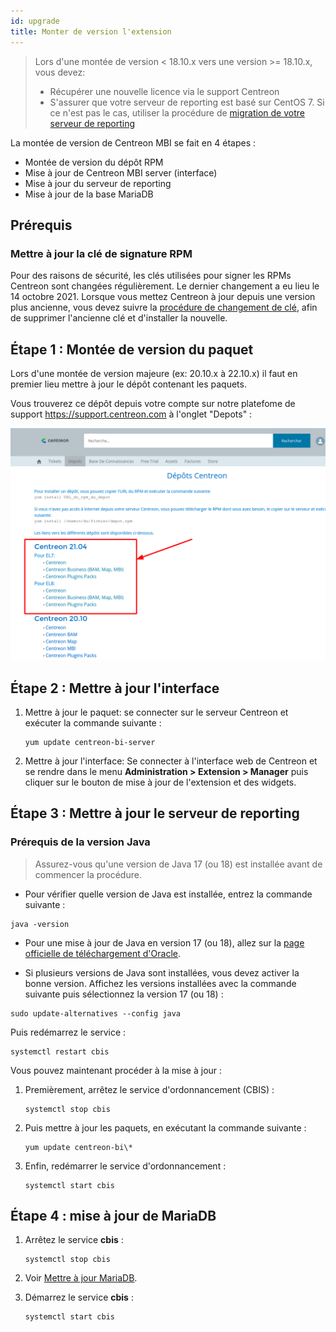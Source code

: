 ```yaml
---
id: upgrade
title: Monter de version l'extension
---
```


> Lors d'une montée de version < 18.10.x vers une version >= 18.10.x, vous devez:
>
> - Récupérer une nouvelle licence via le support Centreon
> - S'assurer que votre serveur de reporting est basé sur CentOS 7. Si ce n'est
>   pas le cas, utiliser la procédure de [migration de votre serveur de
>   reporting](migrate.md)

La montée de version de Centreon MBI se fait en 4 étapes :

- Montée de version du dépôt RPM
- Mise à jour de Centreon MBI server (interface)
- Mise à jour du serveur de reporting
- Mise à jour de la base MariaDB

## Prérequis

### Mettre à jour la clé de signature RPM

Pour des raisons de sécurité, les clés utilisées pour signer les RPMs Centreon sont changées régulièrement. Le dernier changement a eu lieu le 14 octobre 2021. Lorsque vous mettez Centreon à jour depuis une version plus ancienne, vous devez suivre la [procédure de changement de clé](../security/key-rotation.md#installation-existante), afin de supprimer l'ancienne clé et d'installer la nouvelle.

## Étape 1 : Montée de version du paquet

Lors d'une montée de version majeure (ex: 20.10.x à 22.10.x) il faut en premier lieu mettre à jour
 le dépôt contenant les paquets. 

Vous trouverez ce dépôt depuis votre compte sur notre platefome de support https://support.centreon.com à l'onglet "Depots" :

![image](../assets/reporting/support_repos.png)

## Étape 2 : Mettre à jour l'interface

1. Mettre à jour le paquet: se connecter sur le serveur Centreon et exécuter la commande suivante :

    ```shell
    yum update centreon-bi-server
    ```

2. Mettre à jour l'interface: Se connecter à l'interface web de Centreon et se rendre dans le menu
 **Administration > Extension > Manager** puis cliquer sur le bouton de mise à jour de l'extension et des widgets.

## Étape 3 : Mettre  à jour le serveur de reporting

### Prérequis de la version Java
  
  > Assurez-vous qu'une version de Java 17 (ou 18) est installée avant de commencer la procédure.
  
  - Pour vérifier quelle version de Java est installée, entrez la commande suivante :
  
  ```shell
  java -version
  ```
  
  - Pour une mise à jour de Java en version 17 (ou 18), allez sur la [page officielle de téléchargement d'Oracle](https://www.oracle.com/java/technologies/downloads/#java17).

  - Si plusieurs versions de Java sont installées, vous devez activer la bonne version. Affichez les versions installées avec la commande suivante puis sélectionnez la version 17 (ou 18) :
  ```shell
  sudo update-alternatives --config java
  ```
  
  Puis redémarrez le service :
  ```shell
  systemctl restart cbis
  ```

Vous pouvez maintenant procéder à la mise à jour :

1. Premièrement, arrêtez le service d'ordonnancement (CBIS) :

    ```shell
    systemctl stop cbis
    ```

2. Puis mettre à jour les paquets, en exécutant la commande suivante :

    ```shell
    yum update centreon-bi\*
    ```

3. Enfin, redémarrer le service d'ordonnancement :

    ```shell
    systemctl start cbis
    ```

## Étape 4 : mise à jour de MariaDB

1. Arrêtez le service **cbis** :
    ```shell
    systemctl stop cbis
    ```

2. Voir [Mettre à jour MariaDB](../upgrade/upgrade-mariadb.md).

3. Démarrez le service **cbis** :
    ```shell
    systemctl start cbis
    ```

